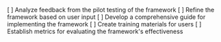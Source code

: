 [ ] Analyze feedback from the pilot testing of the framework
[ ] Refine the framework based on user input
[ ] Develop a comprehensive guide for implementing the framework
[ ] Create training materials for users
[ ] Establish metrics for evaluating the framework's effectiveness